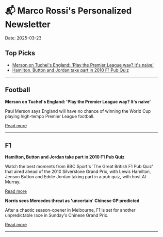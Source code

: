 # 📬 Marco Rossi's Personalized Newsletter

Date: 2025-03-23

## Top Picks
- [Merson on Tuchel's England: 'Play the Premier League way? It's naive'](https://www.skysports.com/football/news/12040/13333782/paul-merson-on-thomas-tuchels-england-play-the-premier-league-way-its-naive)
- [Hamilton, Button and Jordan take part in 2010 F1 Pub Quiz](https://www.bbc.com/sport/formula1/videos/cp3y0gvy0q9o)

---

## Football
**Merson on Tuchel's England: 'Play the Premier League way? It's naive'**

Paul Merson says England will have no chance of winning the World Cup playing high-tempo Premier League football.

[Read more](https://www.skysports.com/football/news/12040/13333782/paul-merson-on-thomas-tuchels-england-play-the-premier-league-way-its-naive)


---

## F1
**Hamilton, Button and Jordan take part in 2010 F1 Pub Quiz**

Watch the best moments from BBC Sport's 'The Great British F1 Pub Quiz' that aired ahead of the 2010 Silverstone Grand Prix, with Lewis Hamilton, Jenson Button and Eddie Jordan taking part in a pub quiz, with host Al Murray.

[Read more](https://www.bbc.com/sport/formula1/videos/cp3y0gvy0q9o)

**Norris sees Mercedes threat as 'uncertain' Chinese GP predicted**

After a chaotic season-opener in Melbourne, F1 is set for another unpredictable race in Sunday's Chinese Grand Prix.

[Read more](https://www.skysports.com/f1/news/12040/13333681/chinese-gp-mclaren-see-mercedes-threat-amid-f1-grids-expected-strategy-and-tyre-challenges-for-race)


---

